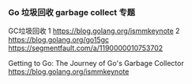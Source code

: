 ### Go 垃圾回收 garbage collect 专题

GC垃圾回收
1 https://blog.golang.org/ismmkeynote
2 https://blog.golang.org/go15gc
https://segmentfault.com/a/1190000010753702

Getting to Go: The Journey of Go's Garbage Collector
https://blog.golang.org/ismmkeynote
